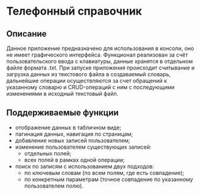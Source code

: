 # Телефонный справочник

## Описание
Данное приложение предназначено для использования в консоли, оно не имеет графического интерфейса. Функционал реализован за счёт пользовательского ввода с клавиатуры, данные хранятся в отдельном файле формата .txt. 
При запуске приложения происходит считывание и загрузка данных из текстового файла в создаваемый словарь, дальнейшие операции осуществляются за счет обращений к указанному словарю и CRUD-операций с ним с последующими
изменениями в исходный текстовый файл.

## Поддерживаемые функции
- отображение данных в табличном виде;
- пагинация данных, навигация по страницам;
- добавление новых записей пользователем;
- изменение пользователем существующих записей:
    - отдельных полей;
    - всех полей в рамках одной операции;
- поиск по записям с использованием двух подходов:
    - по ключевым словам (по всем полям, где есть совпадение);
    - по конкретным параметрам (точное совпадение по указанному пользователем полю).
